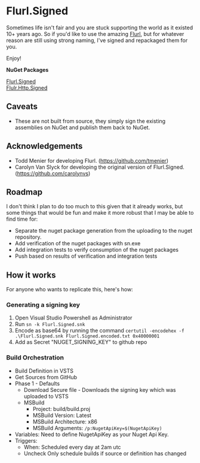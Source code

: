 # Flurl.Signed
Sometimes life isn't fair and you are stuck supporting the world as it existed 10+ years ago. So if you'd like to use the amazing [Flurl](http://tmenier.github.io/Flurl/), but for whatever reason are still using strong naming, I've signed and repackaged them for you.

Enjoy!

**NuGet Packages**

[Flurl.Signed](https://www.nuget.org/packages/Flurl.Signed)<br/>
[Flulr.Http.Signed](https://www.nuget.org/packages/Flurl.Http.Signed)

## Caveats
* These are not built from source, they simply sign the existing assemblies on NuGet and publish them back to NuGet.

## Acknowledgements
* Todd Menier for developing Flurl. (https://github.com/tmenier)
* Carolyn Van Slyck for developing the original version of Flurl.Signed. (https://github.com/carolynvs)

## Roadmap
I don't think I plan to do too much to this given that it already works, but some things that would be fun and make it more robust that I may be able to find time for:
* Separate the nuget package generation from the uploading to the nuget repository.
* Add verification of the nuget packages with sn.exe
* Add integration tests to verify consumption of the nuget packages
* Push based on results of verification and integration tests

## How it works
For anyone who wants to replicate this, here's how:

### Generating a signing key
1. Open Visual Studio Powershell as Administrator
1. Run `sn -k Flurl.Signed.snk`
1. Encode as base64 by running the command `certutil -encodehex -f .\Flurl.Signed.snk Flurl.Signed.encoded.txt 0x40000001`
1. Add as Secret "NUGET_SIGNING_KEY" to github repo

### Build Orchestration
* Build Definition in VSTS
* Get Sources from GitHub
* Phase 1 - Defaults
  * Download Secure file - Downloads the signing key which was uploaded to VSTS
  * MSBuild
    * Project: build/build.proj
    * MSBuild Version: Latest
    * MSBuild Architecture: x86
    * MSBuild Arguments: `/p:NugetApiKey=$(NugetApiKey)`
* Variables: Need to define NugetApiKey as your Nuget Api Key.
* Triggers: 
  * When: Scheduled every day at 2am utc
  * Uncheck Only schedule builds if source or definition has changed
